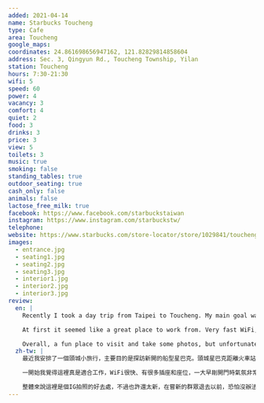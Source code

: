```yaml
---
added: 2021-04-14
name: Starbucks Toucheng
type: Cafe
area: Toucheng
google_maps: 
coordinates: 24.861698656947162, 121.82829814858604
address: Sec. 3, Qingyun Rd., Toucheng Township, Yilan
station: Toucheng
hours: 7:30-21:30
wifi: 5
speed: 60
power: 4
vacancy: 3
comfort: 4
quiet: 2
food: 3
drinks: 3
price: 3
view: 5
toilets: 3
music: true
smoking: false
standing_tables: true
outdoor_seating: true
cash_only: false
animals: false
lactose_free_milk: true
facebook: https://www.facebook.com/starbuckstaiwan
instagram: https://www.instagram.com/starbuckstw/
telephone: 
website: https://www.starbucks.com/store-locator/store/1029841/toucheng-yilan-sec-3-qingyun-rd-toucheng-township-yilan-ila-26143
images:
  - entrance.jpg
  - seating1.jpg
  - seating2.jpg
  - seating3.jpg
  - interior1.jpg
  - interior2.jpg
  - interior3.jpg
review:
  en: |
    Recently I took a day trip from Taipei to Toucheng. My main goal was to visit the new Starbucks there. It’s only a few minutes walk from Toucheng station, so it’s quite convenient to access. The outside is very interesting (designed to look like a cruise ship) and the inside feels large and spacious. The second floor features panoramic windows, giving you a nice view of the surrounding area, and letting in a lot of natural light.

    At first it seemed like a great place to work from. Very fast WiFi, power outlets, and lots of seating options. The early morning time was nice and quiet. However, even on a weekday, it got very crowded and busy towards mid-day. Lots of people were coming in to have a look and take photos. There were even 3 full tour busses parked outside, seemingly using the Starbucks as a coffee and bathroom break. The noise level got so loud that we decided it was time to pack up and go for lunch.

    Overall, a fun place to visit and take some photos, but unfortunately it’s probably still too new to actually be a useful place to work from.
  zh-tw: |
    最近我安排了一個頭城小旅行，主要目的是探訪新開的船型星巴克。頭城星巴克距離火車站只有短短幾分鐘距離，非常容易前往。外觀設計非常有趣，是船體的造型，和海洋相呼應，內部則非常寬敞，二樓有大面積的窗戶，讓人飽覽景色，也帶進許多陽光。

    一開始我覺得這裡真是適合工作，WiFi很快、有很多插座和座位，一大早剛開門時氣氛非常清幽。很可惜的是，即使是平日，人潮還是在將近中午時間快速湧現，很多遊客專程來拍照參觀，甚至有三台滿載的遊覽車排隊等候進場；他們把這家星巴克當成旅程間的休息站，吵雜的聲音逼得我們落荒而逃，順勢找別處享用午餐。

    整體來說這裡是個IG拍照的好去處，不過也許還太新，在嘗新的群眾退去以前，恐怕沒辦法成為一個真正實用的工作型Cafe。
---
```

